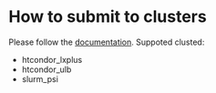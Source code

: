 # How to submit to clusters

Please follow the [documentation](https://leaf-hq.github.io/LEAF/packages/submitter/#create-user-specific-settings).
Suppoted clusted:
 - htcondor_lxplus
 - htcondor_ulb
 - slurm_psi
